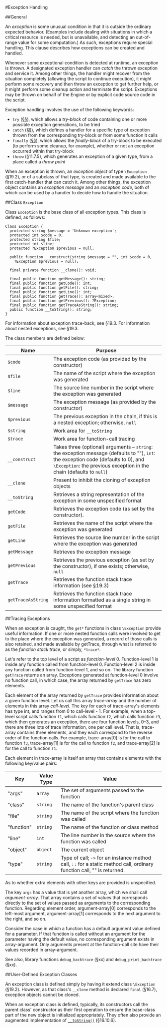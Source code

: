 #Exception Handling

##General

An *exception* is some unusual condition in that it is outside the
ordinary expected behavior. (Examples include dealing with situations in
which a critical resource is needed, but is unavailable, and detecting
an out-of-range value for some computation.) As such, exceptions require
special handling. This clause describes how exceptions can be created
and handled.

Whenever some exceptional condition is detected at runtime, an exception
is *thrown*. A designated exception handler can *catch* the thrown
exception and service it. Among other things, the handler might recover
from the situation completely (allowing the script to continue
execution), it might perform some recovery and then throw an exception
to get further help, or it might perform some cleanup action and
terminate the script. Exceptions may be thrown on behalf of the Engine
or by explicit code source code in the script.

Exception handling involves the use of the following keywords:

* `try` ([§§](11-statements.md#the-try-statement)), which allows a *try-block* of code containing one or more possible exception generations, to be tried
* `catch` ([§§](11-statements.md#the-try-statement)), which defines a handler for a specific type of exception thrown from the corresponding try-block or from some function it calls
* `finally` ([§§](11-statements.md#the-try-statement)), which allows the *finally-block* of a try-block to be executed (to perform some cleanup, for example), whether or not an exception occurred within that try-block
* `throw` (§11.7.5), which generates an exception of a given type, from a place called a *throw point*

When an exception is thrown, an *exception object* of type `\Exception`
(§19.2), or of a subclass of that type, is created and made available to
the first catch-handler that can catch it. Among other things, the
exception object contains an *exception message* and an *exception
code*, both of which can be used by a handler to decide how to handle
the situation.

##Class `Exception`

Class `Exception` is the base class of all exception types. This class is
defined, as follows:

```
Class Exception {
  protected string $message = 'Unknown exception';
  protected int $code = 0;
  protected string $file;
  protected int $line;
  protected ?Exception $previous = null;

  public function __construct(string $message = "", int $code = 0,
    ?Exception $previous = null);

  final private function __clone(): void;

  final public function getMessage(): string;
  final public function getCode(): int;
  final public function getFile(): string;
  final public function getLine(): int;
  final public function getTrace(): array<mixed>;
  final public function getPrevious(): ?Exception;
  final public function getTraceAsString(): string;
  public function __toString(): string;
}
```

For information about exception trace-back, see §19.3. For information
about nested exceptions, see §19.3. 

The class members are defined below:

Name	| Purpose
----    | -------
`$code`	| The exception code (as provided by the constructor)
`$file`	| The name of the script where the exception was generated
`$line`	| The source line number in the script where the exception was generated
`$message`	| The exception message (as provided by the constructor)
`$previous`	| The previous exception in the chain, if this is a nested exception; otherwise, `null`
`$string`	| Work area for `__toString`
`$trace`	| Work area for function-call tracing
`__construct`	| Takes three (optional) arguments – `string`: the exception message (defaults to ""), `int`: the exception code (defaults to 0), and `\Exception`: the previous exception in the chain (defaults to `null`)
`__clone`	| Present to inhibit the cloning of exception objects
`__toString`	| Retrieves a string representation of the exception in some unspecified format
`getCode`	| Retrieves the exception code (as set by the constructor).
`getFile`	| Retrieves the name of the script where the exception was generated
`getLine`	| Retrieves the source line number in the script where the exception was generated
`getMessage`	| Retrieves the exception message
`getPrevious`	| Retrieves the previous exception (as set by the constructor), if one exists; otherwise, `null`
`getTrace`	| Retrieves the function stack trace information (see §19.3)
`getTraceAsString`	| Retrieves the function stack trace information formatted as a single string in some unspecified format

##Tracing Exceptions

When an exception is caught, the `get*` functions in class `\Exception`
provide useful information. If one or more nested function calls were
involved to get to the place where the exception was generated, a record
of those calls is also retained, and made available by getTrace, through
what is referred to as the *function stack trace*, or simply, `*trace*`.

Let's refer to the top level of a script as *function-level* 0.
Function-level 1 is inside any function called from function-level 0.
Function-level 2 is inside any function called from function-level 1,
and so on. The library function `getTrace` returns an array. Exceptions
generated at function-level 0 involve no function call, in which case,
the array returned by `getTrace` has zero elements.

Each element of the array returned by `getTrace` provides information
about a given function level. Let us call this array *trace-array* and
the number of elements in this array *call-level*. The key for each of
trace-array's elements has type int, and ranges from 0 to
call-level - 1. For example, when a top-level script calls function `f1`,
which calls function `f2`, which calls function `f3`, which then generates
an exception, there are four function levels, 0–3, and there are three
lots of trace information, one per call level. That is, trace-array
contains three elements, and they each correspond to the reverse order
of the function calls. For example, trace-array[0] is for the call to
function `f3`, trace-array[1] is for the call to function `f2`, and
trace-array[2] is for the call to function `f1`.

Each element in trace-array is itself an array that contains elements
with the following key/value pairs:

Key	| Value Type	| Value
--- | ----------    | -----
"args"	| `array`	| The set of arguments passed to the function
"class"	| `string` |	The name of the function's parent class
"file"	| `string` |	The name of the script where the function was called
"function"	| `string` |	The name of the function or class method
"line"	| `int` |	The line number in the source where the function was called
"object" |	`object` | The current object
"type"	| `string` |	Type of call; `->` for an instance method call, `::` for a static method call, ordinary function call, "" is returned.

As to whether extra elements with other keys are provided is
unspecified.

The key `args` has a value that is yet another array, which we shall
call *argument-array*. That array contains a set of values that
corresponds directly to the set of values passed as arguments to the
corresponding function. Regarding element order, argument-array[0]
corresponds to the left-most argument, argument-array[1] corresponds to
the next argument to the right, and so on.

Consider the case in which a function has a default argument value
defined for a parameter. If that function is called without an argument
for the parameter having the default value, no corresponding argument
exists in array-argument. Only arguments present at the function-call
site have their values recorded in array-argument. 

See also, library functions `debug_backtrace` (§xx) and
`debug_print_backtrace` (§xx).

##User-Defined Exception Classes

An exception class is defined simply by having it extend class `\Exception`
(§19.2). However, as that class's `__clone` method is declared `final`
(§16.7), exception objects cannot be cloned.

When an exception class is defined, typically, its constructors call the
parent class' constructor as their first operation to ensure the
base-class part of the new object is initialized appropriately. They
often also provide an augmented implementation of
[`__toString()`](http://docs.hhvm.com/manual/en/language.oop5.magic.php)
(§16.10.6).


